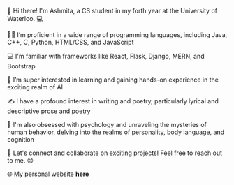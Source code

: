 👋 Hi there! I'm Ashmita, a CS student in my forth year at the University of Waterloo. 💻

👩‍💻 I’m proficient in a wide range of programming languages, including Java, C++, C, Python, HTML/CSS, and JavaScript

💻 I'm familiar with frameworks like React, Flask, Django, MERN, and Bootstrap

🧠 I’m super interested in learning and gaining hands-on experience in the exciting realm of AI

✍️ I have a profound interest in writing and poetry, particularly lyrical and descriptive prose and poetry

💭 I'm also obsessed with psychology and unraveling the mysteries of human behavior, delving into the realms of personality, body language, and cognition

🌟 Let's connect and collaborate on exciting projects! Feel free to reach out to me. 😊

🌐 My personal website [**here**](http://ashmitamittal.netlify.app/)
